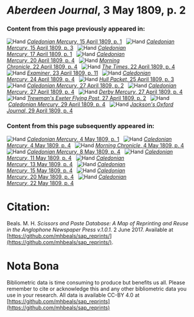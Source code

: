 # *Aberdeen Journal*, 3 May 1809, p. 2  
  
### Content from this page previously appeared in:  
![Hand](http://scissorsandpaste.net/wp-content/uploads/2017/06/smallhandpointer.png) [*Caledonian Mercury*, 15 April 1809, p. 1](https://mhbeals.github.io/sap_html/Caledonian-Mercury/Caledonian-Mercury-15-April-1809-p-1)  
![Hand](http://scissorsandpaste.net/wp-content/uploads/2017/06/smallhandpointer.png) [*Caledonian Mercury*, 15 April 1809, p. 3](https://mhbeals.github.io/sap_html/Caledonian-Mercury/Caledonian-Mercury-15-April-1809-p-3)  
![Hand](http://scissorsandpaste.net/wp-content/uploads/2017/06/smallhandpointer.png) [*Caledonian Mercury*, 17 April 1809, p. 1](https://mhbeals.github.io/sap_html/Caledonian-Mercury/Caledonian-Mercury-17-April-1809-p-1)  
![Hand](http://scissorsandpaste.net/wp-content/uploads/2017/06/smallhandpointer.png) [*Caledonian Mercury*, 20 April 1809, p. 4](https://mhbeals.github.io/sap_html/Caledonian-Mercury/Caledonian-Mercury-20-April-1809-p-4)  
![Hand](http://scissorsandpaste.net/wp-content/uploads/2017/06/smallhandpointer.png) [*Morning Chronicle*, 22 April 1809, p. 4](https://mhbeals.github.io/sap_html/Morning-Chronicle/Morning-Chronicle-22-April-1809-p-4)  
![Hand](http://scissorsandpaste.net/wp-content/uploads/2017/06/smallhandpointer.png) [*The Times*, 22 April 1809, p. 4](https://mhbeals.github.io/sap_html/The-Times/The-Times-22-April-1809-p-4)  
![Hand](http://scissorsandpaste.net/wp-content/uploads/2017/06/smallhandpointer.png) [*Examiner*, 23 April 1809, p. 11](https://mhbeals.github.io/sap_html/Examiner/Examiner-23-April-1809-p-11)  
![Hand](http://scissorsandpaste.net/wp-content/uploads/2017/06/smallhandpointer.png) [*Caledonian Mercury*, 24 April 1809, p. 4](https://mhbeals.github.io/sap_html/Caledonian-Mercury/Caledonian-Mercury-24-April-1809-p-4)  
![Hand](http://scissorsandpaste.net/wp-content/uploads/2017/06/smallhandpointer.png) [*Hull Packet*, 25 April 1809, p. 3](https://mhbeals.github.io/sap_html/Hull-Packet/Hull-Packet-25-April-1809-p-3)  
![Hand](http://scissorsandpaste.net/wp-content/uploads/2017/06/smallhandpointer.png) [*Caledonian Mercury*, 27 April 1809, p. 2](https://mhbeals.github.io/sap_html/Caledonian-Mercury/Caledonian-Mercury-27-April-1809-p-2)  
![Hand](http://scissorsandpaste.net/wp-content/uploads/2017/06/smallhandpointer.png) [*Caledonian Mercury*, 27 April 1809, p. 4](https://mhbeals.github.io/sap_html/Caledonian-Mercury/Caledonian-Mercury-27-April-1809-p-4)  
![Hand](http://scissorsandpaste.net/wp-content/uploads/2017/06/smallhandpointer.png) [*Derby Mercury*, 27 April 1809, p. 4](https://mhbeals.github.io/sap_html/Derby-Mercury/Derby-Mercury-27-April-1809-p-4)  
![Hand](http://scissorsandpaste.net/wp-content/uploads/2017/06/smallhandpointer.png) [*Trewman's Exeter Flying Post*, 27 April 1809, p. 2](https://mhbeals.github.io/sap_html/Trewman's-Exeter-Flying-Post/Trewman's-Exeter-Flying-Post-27-April-1809-p-2)  
![Hand](http://scissorsandpaste.net/wp-content/uploads/2017/06/smallhandpointer.png) [*Caledonian Mercury*, 29 April 1809, p. 4](https://mhbeals.github.io/sap_html/Caledonian-Mercury/Caledonian-Mercury-29-April-1809-p-4)  
![Hand](http://scissorsandpaste.net/wp-content/uploads/2017/06/smallhandpointer.png) [*Jackson's Oxford Journal*, 29 April 1809, p. 4](https://mhbeals.github.io/sap_html/Jackson's-Oxford-Journal/Jackson's-Oxford-Journal-29-April-1809-p-4)  
  
### Content from this page subsequently appeared in:  
![Hand](http://scissorsandpaste.net/wp-content/uploads/2017/06/smallhandpointer.png) [*Caledonian Mercury*, 4 May 1809, p. 1](https://mhbeals.github.io/sap_html/Caledonian-Mercury/Caledonian-Mercury-4-May-1809-p-1)  
![Hand](http://scissorsandpaste.net/wp-content/uploads/2017/06/smallhandpointer.png) [*Caledonian Mercury*, 4 May 1809, p. 4](https://mhbeals.github.io/sap_html/Caledonian-Mercury/Caledonian-Mercury-4-May-1809-p-4)  
![Hand](http://scissorsandpaste.net/wp-content/uploads/2017/06/smallhandpointer.png) [*Morning Chronicle*, 4 May 1809, p. 4](https://mhbeals.github.io/sap_html/Morning-Chronicle/Morning-Chronicle-4-May-1809-p-4)  
![Hand](http://scissorsandpaste.net/wp-content/uploads/2017/06/smallhandpointer.png) [*Caledonian Mercury*, 8 May 1809, p. 4](https://mhbeals.github.io/sap_html/Caledonian-Mercury/Caledonian-Mercury-8-May-1809-p-4)  
![Hand](http://scissorsandpaste.net/wp-content/uploads/2017/06/smallhandpointer.png) [*Caledonian Mercury*, 11 May 1809, p. 4](https://mhbeals.github.io/sap_html/Caledonian-Mercury/Caledonian-Mercury-11-May-1809-p-4)  
![Hand](http://scissorsandpaste.net/wp-content/uploads/2017/06/smallhandpointer.png) [*Caledonian Mercury*, 13 May 1809, p. 4](https://mhbeals.github.io/sap_html/Caledonian-Mercury/Caledonian-Mercury-13-May-1809-p-4)  
![Hand](http://scissorsandpaste.net/wp-content/uploads/2017/06/smallhandpointer.png) [*Caledonian Mercury*, 15 May 1809, p. 4](https://mhbeals.github.io/sap_html/Caledonian-Mercury/Caledonian-Mercury-15-May-1809-p-4)  
![Hand](http://scissorsandpaste.net/wp-content/uploads/2017/06/smallhandpointer.png) [*Caledonian Mercury*, 20 May 1809, p. 4](https://mhbeals.github.io/sap_html/Caledonian-Mercury/Caledonian-Mercury-20-May-1809-p-4)  
![Hand](http://scissorsandpaste.net/wp-content/uploads/2017/06/smallhandpointer.png) [*Caledonian Mercury*, 22 May 1809, p. 4](https://mhbeals.github.io/sap_html/Caledonian-Mercury/Caledonian-Mercury-22-May-1809-p-4)  


# Citation: 

Beals. M. H. *Scissors and Paste Database: A Map of Reprinting and Reuse in the Anglophone Newspaper Press v.1.0.1.* 2 June 2017. Available at [https://github.com/mhbeals/sap_reprints/](https://github.com/mhbeals/sap_reprints/). 

# Nota Bona

Bibliometric data is time consuming to produce but benefits us all. Please remember to cite or acknowledge this and any other bibliometric data you use in your research. All data is available CC-BY 4.0 at [https://github.com/mhbeals/sap_reprints](https://github.com/mhbeals/sap_reprints)